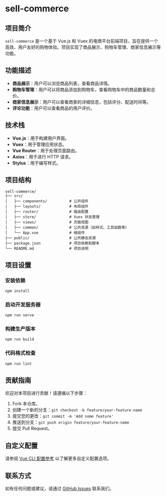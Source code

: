 # sell-commerce

## 项目简介
`sell-commerce` 是一个基于 Vue.js 和 Vuex 的电商平台前端项目，旨在提供一个高效、用户友好的购物体验。项目实现了商品展示、购物车管理、商家信息展示等功能。

## 功能描述
- **商品展示**：用户可以浏览商品列表，查看商品详情。
- **购物车管理**：用户可以将商品添加到购物车，查看购物车中的商品数量和总价。
- **商家信息展示**：用户可以查看商家的详细信息，包括评分、配送时间等。
- **评论功能**：用户可以查看商品的用户评价。

## 技术栈
- **Vue.js**：用于构建用户界面。
- **Vuex**：用于管理应用状态。
- **Vue Router**：用于处理页面路由。
- **Axios**：用于进行 HTTP 请求。
- **Stylus**：用于编写样式。

## 项目结构
```
sell-commerce/
├── src/
│   ├── components/          # 公共组件
│   ├── layouts/             # 布局组件
│   ├── router/              # 路由配置
│   ├── store/               # Vuex 状态管理
│   ├── views/               # 页面视图
│   ├── common/              # 公共资源（如样式、工具函数等）
│   └── App.vue              # 根组件
├── public/                  # 公共静态资源
├── package.json             # 项目依赖和脚本
└── README.md                # 项目说明
```

## 项目设置
### 安装依赖
```bash
npm install
```

### 启动开发服务器
```bash
npm run serve
```

### 构建生产版本
```bash
npm run build
```

### 代码格式检查
```bash
npm run lint
```

## 贡献指南
欢迎对本项目进行贡献！请遵循以下步骤：
1. Fork 本仓库。
2. 创建一个新的分支：`git checkout -b feature/your-feature-name`
3. 提交您的更改：`git commit -m 'Add some feature'`
4. 推送到分支：`git push origin feature/your-feature-name`
5. 提交 Pull Request。

## 自定义配置
请参阅 [Vue CLI 配置参考](https://cli.vuejs.org/config/) 以了解更多自定义配置选项。

## 联系方式
如有任何问题或建议，请通过 [GitHub Issues](2904533455@qq.com) 联系我们。

